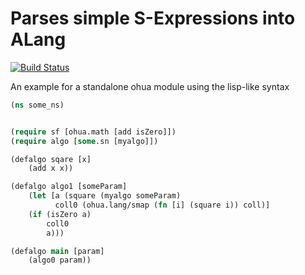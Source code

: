 # Parses simple S-Expressions into ALang

[![Build Status](https://travis-ci.org/ohua-dev/alang-sexpr-parser.svg?branch=master)](https://travis-ci.org/ohua-dev/alang-sexpr-parser)

An example for a standalone ohua module using the lisp-like syntax

```clojure
(ns some_ns)


(require sf [ohua.math [add isZero]])
(require algo [some.sn [myalgo]])

(defalgo sqare [x]
    (add x x))

(defalgo algo1 [someParam]
    (let [a (square (myalgo someParam)
          coll0 (ohua.lang/smap (fn [i] (square i)) coll)]
    (if (isZero a)
        coll0
        a)))

(defalgo main [param]
    (algo0 param))
```
